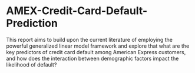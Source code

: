 # AMEX-Credit-Card-Default-Prediction
This report aims to build upon the current literature of employing the powerful generalized linear  model framework and explore that what are the key predictors of credit card default among  American Express customers, and how does the interaction between demographic factors impact  the likelihood of default?
